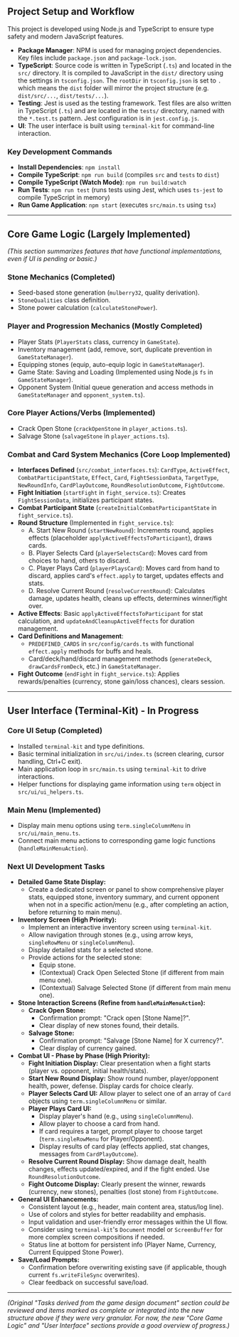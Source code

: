 ## Project Setup and Workflow

This project is developed using Node.js and TypeScript to ensure type safety and modern JavaScript features.

-   **Package Manager**: NPM is used for managing project dependencies. Key files include `package.json` and `package-lock.json`.
-   **TypeScript**: Source code is written in TypeScript (`.ts`) and located in the `src/` directory. It is compiled to JavaScript in the `dist/` directory using the settings in `tsconfig.json`. The `rootDir` in `tsconfig.json` is set to `.` which means the `dist` folder will mirror the project structure (e.g. `dist/src/...`, `dist/tests/...`).
-   **Testing**: Jest is used as the testing framework. Test files are also written in TypeScript (`.ts`) and are located in the `tests/` directory, named with the `*.test.ts` pattern. Jest configuration is in `jest.config.js`.
-   **UI**: The user interface is built using `terminal-kit` for command-line interaction.

### Key Development Commands

-   **Install Dependencies**: `npm install`
-   **Compile TypeScript**: `npm run build` (compiles `src` and `tests` to `dist`)
-   **Compile TypeScript (Watch Mode)**: `npm run build:watch`
-   **Run Tests**: `npm run test` (runs tests using Jest, which uses `ts-jest` to compile TypeScript in memory)
-   **Run Game Application**: `npm start` (executes `src/main.ts` using `tsx`)

---

## Core Game Logic (Largely Implemented)

*(This section summarizes features that have functional implementations, even if UI is pending or basic.)*

### Stone Mechanics (Completed)
- Seed-based stone generation (`mulberry32`, quality derivation).
- `StoneQualities` class definition.
- Stone power calculation (`calculateStonePower`).

### Player and Progression Mechanics (Mostly Completed)
- Player Stats (`PlayerStats` class, currency in `GameState`).
- Inventory management (add, remove, sort, duplicate prevention in `GameStateManager`).
- Equipping stones (equip, auto-equip logic in `GameStateManager`).
- Game State: Saving and Loading (Implemented using Node.js `fs` in `GameStateManager`).
- Opponent System (Initial queue generation and access methods in `GameStateManager` and `opponent_system.ts`).

### Core Player Actions/Verbs (Implemented)
- Crack Open Stone (`crackOpenStone` in `player_actions.ts`).
- Salvage Stone (`salvageStone` in `player_actions.ts`).

### Combat and Card System Mechanics (Core Loop Implemented)
- **Interfaces Defined** (`src/combat_interfaces.ts`): `CardType`, `ActiveEffect`, `CombatParticipantState`, `Effect`, `Card`, `FightSessionData`, `TargetType`, `NewRoundInfo`, `CardPlayOutcome`, `RoundResolutionOutcome`, `FightOutcome`.
- **Fight Initiation** (`startFight` in `fight_service.ts`): Creates `FightSessionData`, initializes participant states.
- **Combat Participant State** (`createInitialCombatParticipantState` in `fight_service.ts`).
- **Round Structure** (Implemented in `fight_service.ts`):
    -   A. Start New Round (`startNewRound`): Increments round, applies effects (placeholder `applyActiveEffectsToParticipant`), draws cards.
    -   B. Player Selects Card (`playerSelectsCard`): Moves card from choices to hand, others to discard.
    -   C. Player Plays Card (`playerPlaysCard`): Moves card from hand to discard, applies card's `effect.apply` to target, updates effects and stats.
    -   D. Resolve Current Round (`resolveCurrentRound`): Calculates damage, updates health, cleans up effects, determines winner/fight over.
- **Active Effects**: Basic `applyActiveEffectsToParticipant` for stat calculation, and `updateAndCleanupActiveEffects` for duration management.
- **Card Definitions and Management**:
    -   `PREDEFINED_CARDS` in `src/config/cards.ts` with functional `effect.apply` methods for buffs and heals.
    -   Card/deck/hand/discard management methods (`generateDeck`, `drawCardsFromDeck`, etc.) in `GameStateManager`.
- **Fight Outcome** (`endFight` in `fight_service.ts`): Applies rewards/penalties (currency, stone gain/loss chances), clears session.

---

## User Interface (Terminal-Kit) - In Progress

### Core UI Setup (Completed)
-   Installed `terminal-kit` and type definitions.
-   Basic terminal initialization in `src/ui/index.ts` (screen clearing, cursor handling, Ctrl+C exit).
-   Main application loop in `src/main.ts` using `terminal-kit` to drive interactions.
-   Helper functions for displaying game information using `term` object in `src/ui/ui_helpers.ts`.

### Main Menu (Implemented)
-   Display main menu options using `term.singleColumnMenu` in `src/ui/main_menu.ts`.
-   Connect main menu actions to corresponding game logic functions (`handleMainMenuAction`).

### Next UI Development Tasks

-   **Detailed Game State Display:**
    -   Create a dedicated screen or panel to show comprehensive player stats, equipped stone, inventory summary, and current opponent when not in a specific action/menu (e.g., after completing an action, before returning to main menu).
-   **Inventory Screen (High Priority):**
    -   Implement an interactive inventory screen using `terminal-kit`.
    -   Allow navigation through stones (e.g., using arrow keys, `singleRowMenu` or `singleColumnMenu`).
    -   Display detailed stats for a selected stone.
    -   Provide actions for the selected stone:
        -   Equip stone.
        -   (Contextual) Crack Open Selected Stone (if different from main menu one).
        -   (Contextual) Salvage Selected Stone (if different from main menu one).
-   **Stone Interaction Screens (Refine from `handleMainMenuAction`):**
    -   **Crack Open Stone:**
        -   Confirmation prompt: "Crack open [Stone Name]?".
        -   Clear display of new stones found, their details.
    -   **Salvage Stone:**
        -   Confirmation prompt: "Salvage [Stone Name] for X currency?".
        -   Clear display of currency gained.
-   **Combat UI - Phase by Phase (High Priority):**
    -   **Fight Initiation Display:** Clear presentation when a fight starts (player vs. opponent, initial health/stats).
    -   **Start New Round Display:** Show round number, player/opponent health, power, defense. Display cards for choice clearly.
    -   **Player Selects Card UI:** Allow player to select one of an array of `Card` objects using `term.singleColumnMenu` or similar.
    -   **Player Plays Card UI:**
        -   Display player's hand (e.g., using `singleColumnMenu`).
        -   Allow player to choose a card from hand.
        -   If card requires a target, prompt player to choose target (`term.singleRowMenu` for Player/Opponent).
        -   Display results of card play (effects applied, stat changes, messages from `CardPlayOutcome`).
    -   **Resolve Current Round Display:** Show damage dealt, health changes, effects updated/expired, and if the fight ended. Use `RoundResolutionOutcome`.
    -   **Fight Outcome Display:** Clearly present the winner, rewards (currency, new stones), penalties (lost stone) from `FightOutcome`.
-   **General UI Enhancements:**
    -   Consistent layout (e.g., header, main content area, status/log line).
    -   Use of colors and styles for better readability and emphasis.
    -   Input validation and user-friendly error messages within the UI flow.
    -   Consider using `terminal-kit`'s `Document` model or `ScreenBuffer` for more complex screen compositions if needed.
    -   Status line at bottom for persistent info (Player Name, Currency, Current Equipped Stone Power).
-   **Save/Load Prompts:**
    -   Confirmation before overwriting existing save (if applicable, though current `fs.writeFileSync` overwrites).
    -   Clear feedback on successful save/load.

---
*(Original "Tasks derived from the game design document" section could be reviewed and items marked as complete or integrated into the new structure above if they were very granular. For now, the new "Core Game Logic" and "User Interface" sections provide a good overview of progress.)*
